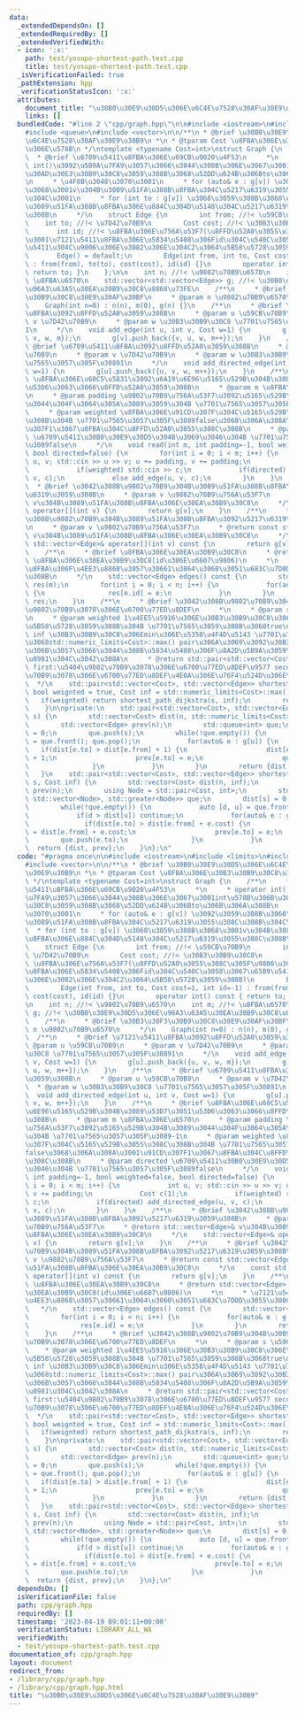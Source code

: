 ```yaml
---
data:
  _extendedDependsOn: []
  _extendedRequiredBy: []
  _extendedVerifiedWith:
  - icon: ':x:'
    path: test/yosupo-shortest-path.test.cpp
    title: test/yosupo-shortest-path.test.cpp
  _isVerificationFailed: true
  _pathExtension: hpp
  _verificationStatusIcon: ':x:'
  attributes:
    document_title: "\u30B0\u30E9\u30D5\u306E\u6C4E\u7528\u30AF\u30E9\u30B9"
    links: []
  bundledCode: "#line 2 \"cpp/graph.hpp\"\n\n#include <iostream>\n#include <limits>\n\
    #include <queue>\n#include <vector>\n\n/**\n * @brief \u30B0\u30E9\u30D5\u306E\
    \u6C4E\u7528\u30AF\u30E9\u30B9\n *\n * @tparam Cost \u8FBA\u306E\u30B3\u30B9\u30C8\
    \u306E\u578B\n */\ntemplate <typename Cost=int>\nstruct Graph {\n    /**\n   \
    \  * @brief \u6709\u5411\u8FBA\u306E\u69CB\u9020\u4F53\n     *\n     * operator\
    \ int()\u3092\u5B9A\u7FA9\u3057\u3066\u3044\u308B\u306E\u3067\u3001int\u578B\u306B\
    \u30AD\u30E3\u30B9\u30C8\u3059\u308B\u3068\u52DD\u624B\u306Bto\u306B\u306A\u308B\
    \n     * \u4F8B\u3048\u3070\u3001\n     * for (auto& e : g[v]) \u3092\u3059\u308B\
    \u3068\u3001v\u304B\u3089\u51FA\u308B\u8FBA\u304C\u5217\u6319\u3055\u308C\u308B\
    \u304C\u3001\n     * for (int to : g[v]) \u3068\u3059\u308B\u3068\u3001v\u304B\
    \u3089\u51FA\u308B\u8FBA\u306E\u884C\u304D\u5148\u304C\u5217\u6319\u3055\u308C\
    \u308B\n     */\n    struct Edge {\n        int from; //!< \u59CB\u70B9\n    \
    \    int to; //!< \u7D42\u70B9\n        Cost cost; //!< \u30B3\u30B9\u30C8\n \
    \       int id; //!< \u8FBA\u306E\u756A\u53F7(\u8FFD\u52A0\u3055\u308C\u305F\u9806\
    \u3001\u7121\u5411\u8FBA\u306E\u5834\u5408\u306Fid\u304C\u540C\u3058\u3067\u65B9\
    \u5411\u304C\u9006\u306E\u3082\u306E\u304C2\u3064\u5B58\u5728\u3059\u308B)\n \
    \       Edge() = default;\n        Edge(int from, int to, Cost cost=1, int id=-1)\
    \ : from(from), to(to), cost(cost), id(id) {}\n        operator int() const {\
    \ return to; }\n    };\n\n    int n; //!< \u9802\u70B9\u6570\n    int m; //!<\
    \ \u8FBA\u6570\n    std::vector<std::vector<Edge>> g; //!< \u30B0\u30E9\u30D5\u306E\
    \u96A3\u63A5\u30EA\u30B9\u30C8\u8868\u73FE\n    /**\n     * @brief \u30B3\u30F3\
    \u30B9\u30C8\u30E9\u30AF\u30BF\n     * @param n \u9802\u70B9\u6570\n     */\n\
    \    Graph(int n=0) : n(n), m(0), g(n) {}\n    /**\n     * @brief \u7121\u5411\
    \u8FBA\u3092\u8FFD\u52A0\u3059\u308B\n     * @param u \u59CB\u70B9\n     * @param\
    \ v \u7D42\u70B9\n     * @param w \u30B3\u30B9\u30C8 \u7701\u7565\u3057\u305F\u3089\
    1\n     */\n    void add_edge(int u, int v, Cost w=1) {\n        g[u].push_back({u,\
    \ v, w, m});\n        g[v].push_back({v, u, w, m++});\n    }\n    /**\n     *\
    \ @brief \u6709\u5411\u8FBA\u3092\u8FFD\u52A0\u3059\u308B\n     * @param u \u59CB\
    \u70B9\n     * @param v \u7D42\u70B9\n     * @param w \u30B3\u30B9\u30C8 \u7701\
    \u7565\u3057\u305F\u30891\n     */\n    void add_directed_edge(int u, int v, Cost\
    \ w=1) {\n        g[u].push_back({u, v, w, m++});\n    }\n    /**\n     * @brief\
    \ \u8FBA\u306E\u60C5\u5831\u3092\u6A19\u6E96\u5165\u529B\u304B\u3089\u53D7\u3051\
    \u53D6\u3063\u3066\u8FFD\u52A0\u3059\u308B\n     * @param m \u8FBA\u306E\u6570\
    \n     * @param padding \u9802\u70B9\u756A\u53F7\u3092\u5165\u529B\u304B\u3089\
    \u3044\u304F\u3064\u305A\u3089\u3059\u304B \u7701\u7565\u3057\u305F\u3089-1\n\
    \     * @param weighted \u8FBA\u306E\u91CD\u307F\u304C\u5165\u529B\u3055\u308C\
    \u308B\u304B \u7701\u7565\u3057\u305F\u3089false\u3068\u306A\u308A\u3001\u91CD\
    \u307F1\u3067\u8FBA\u304C\u8FFD\u52A0\u3055\u308C\u308B\n     * @param directed\
    \ \u6709\u5411\u30B0\u30E9\u30D5\u304B\u3069\u3046\u304B \u7701\u7565\u3057\u305F\
    \u3089false\n     */\n    void read(int m, int padding=-1, bool weighted=false,\
    \ bool directed=false) {\n        for(int i = 0; i < m; i++) {\n            int\
    \ u, v; std::cin >> u >> v; u += padding, v += padding;\n            Cost c(1);\n\
    \            if(weighted) std::cin >> c;\n            if(directed) add_directed_edge(u,\
    \ v, c);\n            else add_edge(u, v, c);\n        }\n    }\n    /**\n   \
    \  * @brief \u3042\u308B\u9802\u70B9\u304B\u3089\u51FA\u308B\u8FBA\u3092\u5217\
    \u6319\u3059\u308B\n     * @param v \u9802\u70B9\u756A\u53F7\n     * @return std::vector<Edge>&\
    \ v\u304B\u3089\u51FA\u308B\u8FBA\u306E\u30EA\u30B9\u30C8\n     */\n    std::vector<Edge>&\
    \ operator[](int v) {\n        return g[v];\n    }\n    /**\n     * @brief \u3042\
    \u308B\u9802\u70B9\u304B\u3089\u51FA\u308B\u8FBA\u3092\u5217\u6319\u3059\u308B\
    \n     * @param v \u9802\u70B9\u756A\u53F7\n     * @return const std::vector<Edge>&\
    \ v\u304B\u3089\u51FA\u308B\u8FBA\u306E\u30EA\u30B9\u30C8\n     */\n    const\
    \ std::vector<Edge>& operator[](int v) const {\n        return g[v];\n    }\n\
    \    /**\n     * @brief \u8FBA\u306E\u30EA\u30B9\u30C8\n     * @return std::vector<Edge>\
    \ \u8FBA\u306E\u30EA\u30B9\u30C8(id\u306E\u6607\u9806)\n     *\n     * \u7121\u5411\
    \u8FBA\u306F\u4EE3\u8868\u3057\u30661\u3064\u3060\u3051\u683C\u7D0D\u3055\u308C\
    \u308B\n     */\n    std::vector<Edge> edges() const {\n        std::vector<Edge>\
    \ res(m);\n        for(int i = 0; i < n; i++) {\n            for(auto& e : g[i])\
    \ {\n                res[e.id] = e;\n            }\n        }\n        return\
    \ res;\n    }\n    /**\n     * @brief \u3042\u308B\u9802\u70B9\u304B\u3089\u5404\
    \u9802\u70B9\u3078\u306E\u6700\u77ED\u8DEF\n     *\n     * @param s \u59CB\u70B9\
    \n     * @param weighted 1\u4EE5\u5916\u306E\u30B3\u30B9\u30C8\u306E\u8FBA\u304C\
    \u5B58\u5728\u3059\u308B\u304B \u7701\u7565\u3059\u308B\u3068true\n     * @param\
    \ inf \u30B3\u30B9\u30C8\u306Emin\u306E\u5358\u4F4D\u5143 \u7701\u7565\u3059\u308B\
    \u3068std::numeric_limits<Cost>::max() pair\u306A\u3069\u3092\u30B3\u30B9\u30C8\
    \u306B\u3057\u3066\u3044\u308B\u5834\u5408\u306F\u8A2D\u5B9A\u3059\u308B\u5FC5\
    \u8981\u304C\u3042\u308A\n     * @return std::pair<std::vector<Cost>, std::vector<Edge>>\
    \ first:\u5404\u9802\u70B9\u3078\u306E\u6700\u77ED\u8DEF\u9577 second:\u5404\u9802\
    \u70B9\u3078\u306E\u6700\u77ED\u8DEF\u4E0A\u306E\u76F4\u524D\u306E\u8FBA\n   \
    \  */\n    std::pair<std::vector<Cost>, std::vector<Edge>> shortest_path(int s,\
    \ bool weignted = true, Cost inf = std::numeric_limits<Cost>::max()) {\n     \
    \   if(weignted) return shortest_path_dijkstra(s, inf);\n        return shortest_path_bfs(s);\n\
    \    }\n\nprivate:\n    std::pair<std::vector<Cost>, std::vector<Edge>> shortest_path_bfs(int\
    \ s) {\n        std::vector<Cost> dist(n, std::numeric_limits<Cost>::max());\n\
    \        std::vector<Edge> prev(n);\n        std::queue<int> que;\n        dist[s]\
    \ = 0;\n        que.push(s);\n        while(!que.empty()) {\n            int u\
    \ = que.front(); que.pop();\n            for(auto& e : g[u]) {\n             \
    \   if(dist[e.to] > dist[e.from] + 1) {\n                    dist[e.to] = dist[e.from]\
    \ + 1;\n                    prev[e.to] = e;\n                    que.push(e.to);\n\
    \                }\n            }\n        }\n        return {dist, prev};\n \
    \   }\n    std::pair<std::vector<Cost>, std::vector<Edge>> shortest_path_dijkstra(int\
    \ s, Cost inf) {\n        std::vector<Cost> dist(n, inf);\n        std::vector<Edge>\
    \ prev(n);\n        using Node = std::pair<Cost, int>;\n        std::priority_queue<Node,\
    \ std::vector<Node>, std::greater<Node>> que;\n        dist[s] = 0;\n        que.push(s);\n\
    \        while(!que.empty()) {\n            auto [d, u] = que.front(); que.pop();\n\
    \            if(d > dist[u]) continue;\n            for(auto& e : g[u]) {\n  \
    \              if(dist[e.to] > dist[e.from] + e.cost) {\n                    dist[e.to]\
    \ = dist[e.from] + e.cost;\n                    prev[e.to] = e;\n            \
    \        que.push(e.to);\n                }\n            }\n        }\n      \
    \  return {dist, prev};\n    }\n};\n"
  code: "#pragma once\n\n#include <iostream>\n#include <limits>\n#include <queue>\n\
    #include <vector>\n\n/**\n * @brief \u30B0\u30E9\u30D5\u306E\u6C4E\u7528\u30AF\
    \u30E9\u30B9\n *\n * @tparam Cost \u8FBA\u306E\u30B3\u30B9\u30C8\u306E\u578B\n\
    \ */\ntemplate <typename Cost=int>\nstruct Graph {\n    /**\n     * @brief \u6709\
    \u5411\u8FBA\u306E\u69CB\u9020\u4F53\n     *\n     * operator int()\u3092\u5B9A\
    \u7FA9\u3057\u3066\u3044\u308B\u306E\u3067\u3001int\u578B\u306B\u30AD\u30E3\u30B9\
    \u30C8\u3059\u308B\u3068\u52DD\u624B\u306Bto\u306B\u306A\u308B\n     * \u4F8B\u3048\
    \u3070\u3001\n     * for (auto& e : g[v]) \u3092\u3059\u308B\u3068\u3001v\u304B\
    \u3089\u51FA\u308B\u8FBA\u304C\u5217\u6319\u3055\u308C\u308B\u304C\u3001\n   \
    \  * for (int to : g[v]) \u3068\u3059\u308B\u3068\u3001v\u304B\u3089\u51FA\u308B\
    \u8FBA\u306E\u884C\u304D\u5148\u304C\u5217\u6319\u3055\u308C\u308B\n     */\n\
    \    struct Edge {\n        int from; //!< \u59CB\u70B9\n        int to; //!<\
    \ \u7D42\u70B9\n        Cost cost; //!< \u30B3\u30B9\u30C8\n        int id; //!<\
    \ \u8FBA\u306E\u756A\u53F7(\u8FFD\u52A0\u3055\u308C\u305F\u9806\u3001\u7121\u5411\
    \u8FBA\u306E\u5834\u5408\u306Fid\u304C\u540C\u3058\u3067\u65B9\u5411\u304C\u9006\
    \u306E\u3082\u306E\u304C2\u3064\u5B58\u5728\u3059\u308B)\n        Edge() = default;\n\
    \        Edge(int from, int to, Cost cost=1, int id=-1) : from(from), to(to),\
    \ cost(cost), id(id) {}\n        operator int() const { return to; }\n    };\n\
    \n    int n; //!< \u9802\u70B9\u6570\n    int m; //!< \u8FBA\u6570\n    std::vector<std::vector<Edge>>\
    \ g; //!< \u30B0\u30E9\u30D5\u306E\u96A3\u63A5\u30EA\u30B9\u30C8\u8868\u73FE\n\
    \    /**\n     * @brief \u30B3\u30F3\u30B9\u30C8\u30E9\u30AF\u30BF\n     * @param\
    \ n \u9802\u70B9\u6570\n     */\n    Graph(int n=0) : n(n), m(0), g(n) {}\n  \
    \  /**\n     * @brief \u7121\u5411\u8FBA\u3092\u8FFD\u52A0\u3059\u308B\n     *\
    \ @param u \u59CB\u70B9\n     * @param v \u7D42\u70B9\n     * @param w \u30B3\u30B9\
    \u30C8 \u7701\u7565\u3057\u305F\u30891\n     */\n    void add_edge(int u, int\
    \ v, Cost w=1) {\n        g[u].push_back({u, v, w, m});\n        g[v].push_back({v,\
    \ u, w, m++});\n    }\n    /**\n     * @brief \u6709\u5411\u8FBA\u3092\u8FFD\u52A0\
    \u3059\u308B\n     * @param u \u59CB\u70B9\n     * @param v \u7D42\u70B9\n   \
    \  * @param w \u30B3\u30B9\u30C8 \u7701\u7565\u3057\u305F\u30891\n     */\n  \
    \  void add_directed_edge(int u, int v, Cost w=1) {\n        g[u].push_back({u,\
    \ v, w, m++});\n    }\n    /**\n     * @brief \u8FBA\u306E\u60C5\u5831\u3092\u6A19\
    \u6E96\u5165\u529B\u304B\u3089\u53D7\u3051\u53D6\u3063\u3066\u8FFD\u52A0\u3059\
    \u308B\n     * @param m \u8FBA\u306E\u6570\n     * @param padding \u9802\u70B9\
    \u756A\u53F7\u3092\u5165\u529B\u304B\u3089\u3044\u304F\u3064\u305A\u3089\u3059\
    \u304B \u7701\u7565\u3057\u305F\u3089-1\n     * @param weighted \u8FBA\u306E\u91CD\
    \u307F\u304C\u5165\u529B\u3055\u308C\u308B\u304B \u7701\u7565\u3057\u305F\u3089\
    false\u3068\u306A\u308A\u3001\u91CD\u307F1\u3067\u8FBA\u304C\u8FFD\u52A0\u3055\
    \u308C\u308B\n     * @param directed \u6709\u5411\u30B0\u30E9\u30D5\u304B\u3069\
    \u3046\u304B \u7701\u7565\u3057\u305F\u3089false\n     */\n    void read(int m,\
    \ int padding=-1, bool weighted=false, bool directed=false) {\n        for(int\
    \ i = 0; i < m; i++) {\n            int u, v; std::cin >> u >> v; u += padding,\
    \ v += padding;\n            Cost c(1);\n            if(weighted) std::cin >>\
    \ c;\n            if(directed) add_directed_edge(u, v, c);\n            else add_edge(u,\
    \ v, c);\n        }\n    }\n    /**\n     * @brief \u3042\u308B\u9802\u70B9\u304B\
    \u3089\u51FA\u308B\u8FBA\u3092\u5217\u6319\u3059\u308B\n     * @param v \u9802\
    \u70B9\u756A\u53F7\n     * @return std::vector<Edge>& v\u304B\u3089\u51FA\u308B\
    \u8FBA\u306E\u30EA\u30B9\u30C8\n     */\n    std::vector<Edge>& operator[](int\
    \ v) {\n        return g[v];\n    }\n    /**\n     * @brief \u3042\u308B\u9802\
    \u70B9\u304B\u3089\u51FA\u308B\u8FBA\u3092\u5217\u6319\u3059\u308B\n     * @param\
    \ v \u9802\u70B9\u756A\u53F7\n     * @return const std::vector<Edge>& v\u304B\u3089\
    \u51FA\u308B\u8FBA\u306E\u30EA\u30B9\u30C8\n     */\n    const std::vector<Edge>&\
    \ operator[](int v) const {\n        return g[v];\n    }\n    /**\n     * @brief\
    \ \u8FBA\u306E\u30EA\u30B9\u30C8\n     * @return std::vector<Edge> \u8FBA\u306E\
    \u30EA\u30B9\u30C8(id\u306E\u6607\u9806)\n     *\n     * \u7121\u5411\u8FBA\u306F\
    \u4EE3\u8868\u3057\u30661\u3064\u3060\u3051\u683C\u7D0D\u3055\u308C\u308B\n  \
    \   */\n    std::vector<Edge> edges() const {\n        std::vector<Edge> res(m);\n\
    \        for(int i = 0; i < n; i++) {\n            for(auto& e : g[i]) {\n   \
    \             res[e.id] = e;\n            }\n        }\n        return res;\n\
    \    }\n    /**\n     * @brief \u3042\u308B\u9802\u70B9\u304B\u3089\u5404\u9802\
    \u70B9\u3078\u306E\u6700\u77ED\u8DEF\n     *\n     * @param s \u59CB\u70B9\n \
    \    * @param weighted 1\u4EE5\u5916\u306E\u30B3\u30B9\u30C8\u306E\u8FBA\u304C\
    \u5B58\u5728\u3059\u308B\u304B \u7701\u7565\u3059\u308B\u3068true\n     * @param\
    \ inf \u30B3\u30B9\u30C8\u306Emin\u306E\u5358\u4F4D\u5143 \u7701\u7565\u3059\u308B\
    \u3068std::numeric_limits<Cost>::max() pair\u306A\u3069\u3092\u30B3\u30B9\u30C8\
    \u306B\u3057\u3066\u3044\u308B\u5834\u5408\u306F\u8A2D\u5B9A\u3059\u308B\u5FC5\
    \u8981\u304C\u3042\u308A\n     * @return std::pair<std::vector<Cost>, std::vector<Edge>>\
    \ first:\u5404\u9802\u70B9\u3078\u306E\u6700\u77ED\u8DEF\u9577 second:\u5404\u9802\
    \u70B9\u3078\u306E\u6700\u77ED\u8DEF\u4E0A\u306E\u76F4\u524D\u306E\u8FBA\n   \
    \  */\n    std::pair<std::vector<Cost>, std::vector<Edge>> shortest_path(int s,\
    \ bool weignted = true, Cost inf = std::numeric_limits<Cost>::max()) {\n     \
    \   if(weignted) return shortest_path_dijkstra(s, inf);\n        return shortest_path_bfs(s);\n\
    \    }\n\nprivate:\n    std::pair<std::vector<Cost>, std::vector<Edge>> shortest_path_bfs(int\
    \ s) {\n        std::vector<Cost> dist(n, std::numeric_limits<Cost>::max());\n\
    \        std::vector<Edge> prev(n);\n        std::queue<int> que;\n        dist[s]\
    \ = 0;\n        que.push(s);\n        while(!que.empty()) {\n            int u\
    \ = que.front(); que.pop();\n            for(auto& e : g[u]) {\n             \
    \   if(dist[e.to] > dist[e.from] + 1) {\n                    dist[e.to] = dist[e.from]\
    \ + 1;\n                    prev[e.to] = e;\n                    que.push(e.to);\n\
    \                }\n            }\n        }\n        return {dist, prev};\n \
    \   }\n    std::pair<std::vector<Cost>, std::vector<Edge>> shortest_path_dijkstra(int\
    \ s, Cost inf) {\n        std::vector<Cost> dist(n, inf);\n        std::vector<Edge>\
    \ prev(n);\n        using Node = std::pair<Cost, int>;\n        std::priority_queue<Node,\
    \ std::vector<Node>, std::greater<Node>> que;\n        dist[s] = 0;\n        que.push(s);\n\
    \        while(!que.empty()) {\n            auto [d, u] = que.front(); que.pop();\n\
    \            if(d > dist[u]) continue;\n            for(auto& e : g[u]) {\n  \
    \              if(dist[e.to] > dist[e.from] + e.cost) {\n                    dist[e.to]\
    \ = dist[e.from] + e.cost;\n                    prev[e.to] = e;\n            \
    \        que.push(e.to);\n                }\n            }\n        }\n      \
    \  return {dist, prev};\n    }\n};\n"
  dependsOn: []
  isVerificationFile: false
  path: cpp/graph.hpp
  requiredBy: []
  timestamp: '2023-04-19 09:01:11+00:00'
  verificationStatus: LIBRARY_ALL_WA
  verifiedWith:
  - test/yosupo-shortest-path.test.cpp
documentation_of: cpp/graph.hpp
layout: document
redirect_from:
- /library/cpp/graph.hpp
- /library/cpp/graph.hpp.html
title: "\u30B0\u30E9\u30D5\u306E\u6C4E\u7528\u30AF\u30E9\u30B9"
---
```

